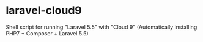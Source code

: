 # laravel-cloud9
Shell script for running "Laravel 5.5" with "Cloud 9" (Automatically installing PHP7 + Composer + Laravel 5.5)
